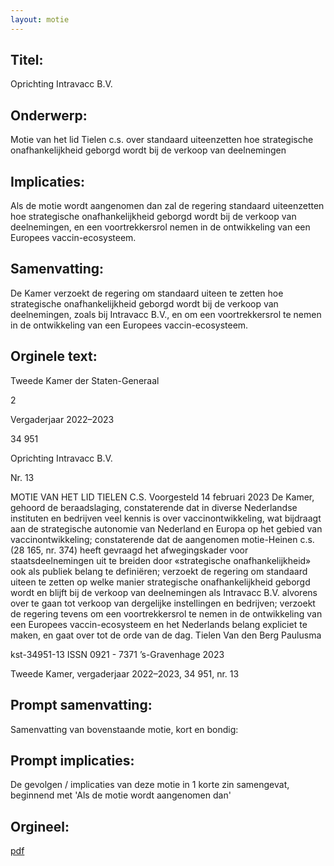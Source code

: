 ```yaml
---
layout: motie
---
```

## Titel:
Oprichting Intravacc B.V.
## Onderwerp:
Motie van het lid Tielen c.s. over standaard uiteenzetten hoe strategische onafhankelijkheid geborgd wordt bij de verkoop van deelnemingen 
## Implicaties:

Als de motie wordt aangenomen dan zal de regering standaard uiteenzetten hoe strategische onafhankelijkheid geborgd wordt bij de verkoop van deelnemingen, en een voortrekkersrol nemen in de ontwikkeling van een Europees vaccin-ecosysteem.
## Samenvatting:

De Kamer verzoekt de regering om standaard uiteen te zetten hoe strategische onafhankelijkheid geborgd wordt bij de verkoop van deelnemingen, zoals bij Intravacc B.V., en om een voortrekkersrol te nemen in de ontwikkeling van een Europees vaccin-ecosysteem.
## Orginele text:


Tweede Kamer der Staten-Generaal

2

Vergaderjaar 2022–2023

34 951

Oprichting Intravacc B.V.

Nr. 13

MOTIE VAN HET LID TIELEN C.S.
Voorgesteld 14 februari 2023
De Kamer,
gehoord de beraadslaging,
constaterende dat in diverse Nederlandse instituten en bedrijven veel
kennis is over vaccinontwikkeling, wat bijdraagt aan de strategische
autonomie van Nederland en Europa op het gebied van vaccinontwikkeling;
constaterende dat de aangenomen motie-Heinen c.s. (28 165, nr. 374)
heeft gevraagd het afwegingskader voor staatsdeelnemingen uit te
breiden door «strategische onafhankelijkheid» ook als publiek belang te
definiëren;
verzoekt de regering om standaard uiteen te zetten op welke manier
strategische onafhankelijkheid geborgd wordt en blijft bij de verkoop van
deelnemingen als Intravacc B.V. alvorens over te gaan tot verkoop van
dergelijke instellingen en bedrijven;
verzoekt de regering tevens om een voortrekkersrol te nemen in de
ontwikkeling van een Europees vaccin-ecosysteem en het Nederlands
belang expliciet te maken,
en gaat over tot de orde van de dag.
Tielen
Van den Berg
Paulusma

kst-34951-13
ISSN 0921 - 7371
’s-Gravenhage 2023

Tweede Kamer, vergaderjaar 2022–2023, 34 951, nr. 13


## Prompt samenvatting:
Samenvatting van bovenstaande motie, kort en bondig:


## Prompt implicaties:
De gevolgen / implicaties van deze motie in 1 korte zin samengevat, beginnend met 'Als de motie wordt aangenomen dan' 

## Orgineel:
[pdf](https://gegevensmagazijn.tweedekamer.nl/OData/v4/2.0/Document(ac7f76f6-cc41-4a40-975e-383a4fec4aaf)/resource)
